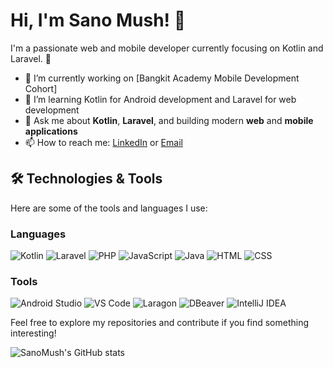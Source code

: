 # Hi, I'm Sano Mush! 👋

I'm a passionate web and mobile developer currently focusing on Kotlin and Laravel. 🚀

- 🔭 I’m currently working on [Bangkit Academy Mobile Development Cohort]
- 🌱 I’m learning Kotlin for Android development and Laravel for web development
- 💬 Ask me about **Kotlin**, **Laravel**, and building modern **web** and **mobile applications**
- 📫 How to reach me: [LinkedIn](https://www.linkedin.com/in/mustofa-husni-sanoval-653869270/) or [Email](mailto:mustofahusni27@gmail.com)

## 🛠 Technologies & Tools
Here are some of the tools and languages I use:

### Languages
![Kotlin](https://img.shields.io/badge/-Kotlin-007ACC?logo=kotlin&logoColor=white&style=for-the-badge)
![Laravel](https://img.shields.io/badge/-Laravel-F05032?logo=laravel&logoColor=white&style=for-the-badge)
![PHP](https://img.shields.io/badge/-PHP-777BB4?logo=php&logoColor=white&style=for-the-badge)
![JavaScript](https://img.shields.io/badge/-JavaScript-F7DF1E?logo=javascript&logoColor=black&style=for-the-badge)
![Java](https://img.shields.io/badge/-Java-007396?logo=java&logoColor=white&style=for-the-badge)
![HTML](https://img.shields.io/badge/-HTML5-E34F26?logo=html5&logoColor=white&style=for-the-badge)
![CSS](https://img.shields.io/badge/-CSS3-1572B6?logo=css3&logoColor=white&style=for-the-badge)

### Tools
![Android Studio](https://img.shields.io/badge/-Android%20Studio-3DDC84?logo=android-studio&logoColor=white&style=for-the-badge)
![VS Code](https://img.shields.io/badge/-VS%20Code-007ACC?logo=visual-studio-code&logoColor=white&style=for-the-badge)
![Laragon](https://img.shields.io/badge/-Laragon-0C78BB?logo=laragon&logoColor=white&style=for-the-badge)
![DBeaver](https://img.shields.io/badge/-DBeaver-374140?logo=dbeaver&logoColor=white&style=for-the-badge)
![IntelliJ IDEA](https://img.shields.io/badge/-IntelliJ%20IDEA-000000?logo=intellij-idea&logoColor=white&style=for-the-badge)



Feel free to explore my repositories and contribute if you find something interesting!

![SanoMush's GitHub stats](https://github-readme-stats.vercel.app/api?username=SanoMush&show_icons=true&theme=radical)

